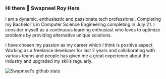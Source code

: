 ### Hi there 👋 Swapneel Roy Here

I am a dynamic, enthusiastic and passionate tech professional. Completing my Bachelor's in Computer Science Engineering completing in July 21. I consider myself as a continuous learning enthusiast who loves to optimize problems by providing alternative unique solutions. 

I have chosen my passion as my career which I think is positive aspect. Working as a freelance developer for last 2 years and collaborating with various teams and people has given me a great experience about the industry and upgraded my skills regularly.


<!--
**swapneelr09/swapneelr09** is a ✨ _special_ ✨ repository because its `README.md` (this file) appears on your GitHub profile.

Here are some ideas to get you started:

- 🔭 I’m currently working on ...
- 🌱 I’m currently learning ...
- 👯 I’m looking to collaborate on ...
- 🤔 I’m looking for help with ...
- 💬 Ask me about ...
- 📫 How to reach me: ...
- 😄 Pronouns: ...
- ⚡ Fun fact: ...
-->


![Swapneel's github stats](https://github-readme-stats.vercel.app/api?username=swapneelr09&show_icons=true&hide_border=true)
